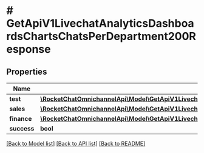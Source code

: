 # # GetApiV1LivechatAnalyticsDashboardsChartsChatsPerDepartment200Response

## Properties

Name | Type | Description | Notes
------------ | ------------- | ------------- | -------------
**test** | [**\RocketChatOmnichannelApi\Model\GetApiV1LivechatAnalyticsDashboardsChartsChatsPerAgent200ResponseTestCat**](GetApiV1LivechatAnalyticsDashboardsChartsChatsPerAgent200ResponseTestCat.md) |  | [optional]
**sales** | [**\RocketChatOmnichannelApi\Model\GetApiV1LivechatAnalyticsDashboardsChartsChatsPerAgent200ResponseTestCat**](GetApiV1LivechatAnalyticsDashboardsChartsChatsPerAgent200ResponseTestCat.md) |  | [optional]
**finance** | [**\RocketChatOmnichannelApi\Model\GetApiV1LivechatAnalyticsDashboardsChartsChatsPerAgent200ResponseTestCat**](GetApiV1LivechatAnalyticsDashboardsChartsChatsPerAgent200ResponseTestCat.md) |  | [optional]
**success** | **bool** |  | [optional]

[[Back to Model list]](../../README.md#models) [[Back to API list]](../../README.md#endpoints) [[Back to README]](../../README.md)
